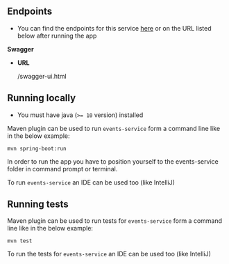 ## Endpoints

- You can find the endpoints for this service [here](https://github.com/MasovicHaris/event4u/wiki/Events-service---endpoints) or on the URL listed below after running the app

**Swagger**
* **URL**

  /swagger-ui.html

## Running locally

- You must have java (`>= 10` version) installed

Maven plugin can be used to run `events-service` form a command line like in the below example:

```mvn spring-boot:run```

In order to run the app you have to position yourself to the events-service folder in command prompt or terminal.

To run `events-service` an IDE can be used too (like IntelliJ)

## Running tests

Maven plugin can be used to run tests for `events-service` form a command line like in the below example:

```mvn test```

To run the tests for `events-service` an IDE can be used too (like IntelliJ)

